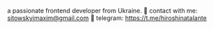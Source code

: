 a passionate frontend developer from Ukraine.
🔭 contact with me: sitowskyimaxim@gmail.com
👀 telegram: https://t.me/hiroshinatalante
